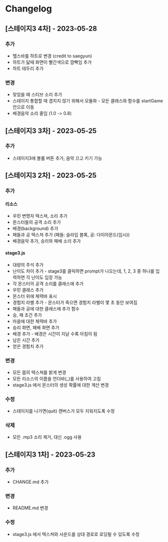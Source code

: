 # Changelog

## [스테이지3 4차] - 2023-05-28

### 추가
- 헬스바를 하트로 변경 (credit to saegyun)
- 하트가 닳때 화면이 빨간색으로 깜빡임 추가
- 하트 테두리 추가

### 변경
- 맞았을 때 스티브 소리 추가
- 스테이지 통합할 때 겹치지 않기 위해서 모듈화 - 모든 클래스와 함수를 startGame안으로 이동
- 배경음악 소리 줄임 (1.0 -> 0.8)


## [스테이지3 3차] - 2023-05-25

### 추가
- 스테이지3에 볼륨 버튼 추가, 음악 끄고 키기 가능

## [스테이지3 2차] - 2023-05-25

### 추가
#### 리소스
- 우민 변명자 텍스쳐, 소리 추가
- 몬스터들의 공격 소리 추가
- 배경(background) 추가
- 패들과 공 텍스쳐 추가 (패들: 슬라임 블록, 공: 다이아몬드(임시))
- 배경음악 추가, 승리와 패배 소리 추가

#### stage3.js
- 대량의 주석 추가
- 난이도 차이 추가 - stage3를 클릭하면 prompt가 나오는데, 1, 2, 3 중 하나를 입력하면 각 난이도 입장 가능
- 각 몬스터의 공격 소리를 클래스에 추가
- 우민 클래스 추가
- 몬스터 위에 체력바 표시
- 경험치 라벨 추가 - 몬스터가 죽으면 경험치 라벨이 몇 초 동안 보여짐
- 패들과 공에 대한 클래스에 추가 함수
- 승, 패 조건 추가
- 마을에 대한 체력바 추가
- 승리 화면, 패배 화면 추가
- 배경 추가 - 배경은 시간이 지날 수록 아침이 됨
- 남은 시간 추가
- 얻은 경험치 추가

### 변경
- 모든 몹의 텍스쳐를 밝게 변경
- 모든 리소스의 이름을 언더바(_)를 사용하여 고침
- stage3.js 에서 몬스터의 생성 확률에 대한 계산 변경

### 수정
- 스테이지를 나가면(quit) 캔버스가 모두 지워지도록 수정 

### 삭제
- 모든 .mp3 소리 제거, 대신 .ogg 사용

## [스테이지3 1차] - 2023-05-23

### 추가
- CHANGE.md 추가

### 변경
- README.md 변경 

### 수정
- stage3.js 에서 텍스쳐와 사운드를 상대 경로로 로딩될 수 있도록 수정

